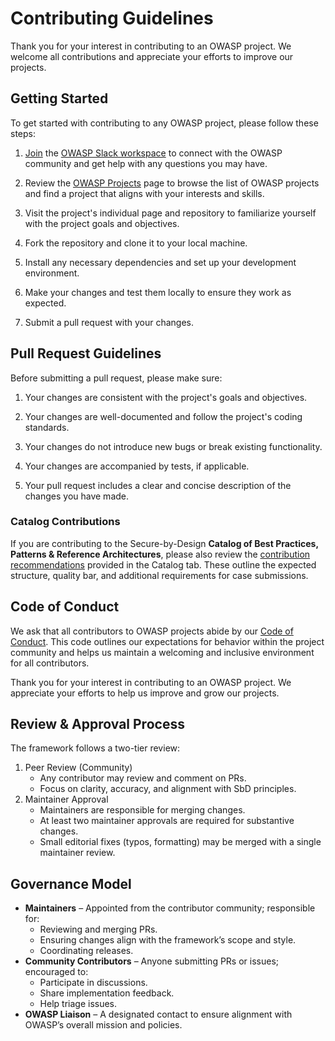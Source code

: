 # Contributing Guidelines

Thank you for your interest in contributing to an OWASP project. We welcome all contributions and appreciate your efforts to improve our projects.

## Getting Started

To get started with contributing to any OWASP project, please follow these steps:

1. [Join](http://owasp.org/slack/invite) the [OWASP Slack workspace](https://owasp.slack.com) to connect with the OWASP community and get help with any questions you may have.

2. Review the [OWASP Projects](https://owasp.org/projects/) page to browse the list of OWASP projects and find a project that aligns with your interests and skills.

3. Visit the project's individual page and repository to familiarize yourself with the project goals and objectives.

4. Fork the repository and clone it to your local machine.

5. Install any necessary dependencies and set up your development environment.

6. Make your changes and test them locally to ensure they work as expected.

7. Submit a pull request with your changes.

## Pull Request Guidelines

Before submitting a pull request, please make sure:

1. Your changes are consistent with the project's goals and objectives.

2. Your changes are well-documented and follow the project's coding standards.

3. Your changes do not introduce new bugs or break existing functionality.

4. Your changes are accompanied by tests, if applicable.

5. Your pull request includes a clear and concise description of the changes you have made.

### **Catalog Contributions**

If you are contributing to the Secure-by-Design **Catalog of Best Practices, Patterns & Reference Architectures**, please also review the [contribution recommendations](https://owasp.org/www-project-secure-by-design-framework/) provided in the Catalog tab. These outline the expected structure, quality bar, and additional requirements for case submissions.

## Code of Conduct

We ask that all contributors to OWASP projects abide by our [Code of Conduct](https://owasp.org/www-policy/operational/code-of-conduct). This code outlines our expectations for behavior within the project community and helps us maintain a welcoming and inclusive environment for all contributors.

Thank you for your interest in contributing to an OWASP project. We appreciate your efforts to help us improve and grow our projects.

## **Review & Approval Process**

The framework follows a two-tier review:

1. Peer Review (Community)
   - Any contributor may review and comment on PRs.
   - Focus on clarity, accuracy, and alignment with SbD principles.
2. Maintainer Approval
   - Maintainers are responsible for merging changes.
   - At least two maintainer approvals are required for substantive changes.
   - Small editorial fixes (typos, formatting) may be merged with a single maintainer review.

## **Governance Model**

- **Maintainers** – Appointed from the contributor community; responsible for:
  - Reviewing and merging PRs.
  - Ensuring changes align with the framework’s scope and style.
  - Coordinating releases.
- **Community Contributors** – Anyone submitting PRs or issues; encouraged to:
  - Participate in discussions.
  - Share implementation feedback.
  - Help triage issues.
- **OWASP Liaison** – A designated contact to ensure alignment with OWASP’s overall mission and policies.
